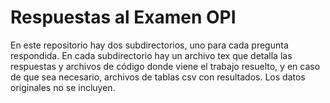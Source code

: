 # Respuestas al Examen OPI


En este repositorio hay dos subdirectorios, uno para cada pregunta respondida.
En cada subdirectorio hay un archivo tex que detalla las respuestas y archivos
de código donde viene el trabajo resuelto, y en caso de que sea necesario, archivos de tablas csv con resultados.
Los datos originales no se incluyen.




